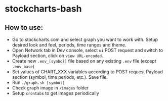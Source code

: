 # stockcharts-bash

## How to use:
* Go to stockcharts.com and select graph you want to work with. Setup desired look and feel, periods, time ranges and theme.
* Open Network tab in Dev console, select `ui` POST request and switch to Payload section, click on `view URL-encoded`.
* Create new `.env_[symbol]` file based on any existing `.env` file (except `.env_base`)
* Set values of CHART_XXX variables according to POST request Payload section (symbol, time periods, etc.). Save file.
* Run `./graph.sh [symbol]`
* Check graph image in `/images` folder
* Setup `crontabs` to get images periodically
